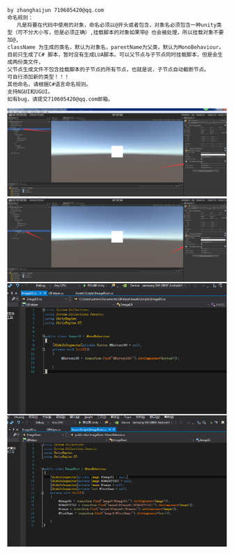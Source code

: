     by zhanghaijun 710605420@qq.com
    命名规则：
       凡是将要在代码中使用的对象，命名必须以@开头或者包含，对象名必须包含一种unity类型（可不分大小写，但是必须正确）,挂载脚本的对象如果带@ 也会被处理，所以挂载对象不要加@,
    className 为生成的类名，默认为对象名，parentName为父类，默认为MonoBehaviour。目前只生成了C# 脚本，暂时没有生成LUA脚本。可以父节点与子节点同时挂载脚本，但是会生成两份类文件，
    父节点生成文件不包含挂载脚本的子节点的所有节点，也就是说，子节点自动截断节点。
	可自行添加新的类型！！！
    其他命名，请根据C#语言命名规则。
	支持NGUI和UGUI。
    如有bug，请提交710605420@qq.com邮箱。
	
![image](https://github.com/hanbim520/Unity3dAutoGenerateCodeForNode/raw/master/Image/1.jpg)
![image](https://github.com/hanbim520/Unity3dAutoGenerateCodeForNode/raw/master/Image/2.jpg)
![image](https://github.com/hanbim520/Unity3dAutoGenerateCodeForNode/raw/master/Image/3.png)
![image](https://github.com/hanbim520/Unity3dAutoGenerateCodeForNode/raw/master/Image/4.png)
